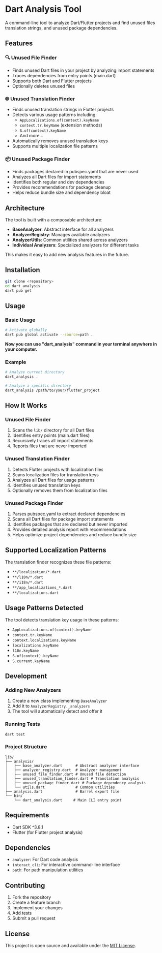 # Dart Analysis Tool

A command-line tool to analyze Dart/Flutter projects and find unused files translation strings, and unused package dependencies.

## Features

### 🔍 Unused File Finder

- Finds unused Dart files in your project by analyzing import statements
- Traces dependencies from entry points (main.dart)
- Supports both Dart and Flutter projects
- Optionally deletes unused files

### 🌐 Unused Translation Finder

- Finds unused translation strings in Flutter projects
- Detects various usage patterns including:
  - `AppLocalizations.of(context).keyName`
  - `context.tr.keyName` (extension methods)
  - `S.of(context).keyName`
  - And more...
- Automatically removes unused translation keys
- Supports multiple localization file patterns

### 📦 Unused Package Finder

- Finds packages declared in pubspec.yaml that are never used
- Analyzes all Dart files for import statements
- Identifies both regular and dev dependencies
- Provides recommendations for package cleanup
- Helps reduce bundle size and dependency bloat

## Architecture

The tool is built with a composable architecture:

- **BaseAnalyzer**: Abstract interface for all analyzers
- **AnalyzerRegistry**: Manages available analyzers
- **AnalyzerUtils**: Common utilities shared across analyzers
- **Individual Analyzers**: Specialized analyzers for different tasks

This makes it easy to add new analysis features in the future.

## Installation

```bash
git clone <repository>
cd dart_analysis
dart pub get
```

## Usage

### Basic Usage

```bash
# Activate globally
dart pub global activate --source=path .
```

**Now you can use "dart_analysis" command in your terminal anywhere in your computer.**

### Example

```bash
# Analyze current directory
dart_analysis .

# Analyze a specific directory
dart_analysis /path/to/your/flutter_project
```

## How It Works

### Unused File Finder

1. Scans the `lib/` directory for all Dart files
2. Identifies entry points (main.dart files)
3. Recursively traces all import statements
4. Reports files that are never imported

### Unused Translation Finder

1. Detects Flutter projects with localization files
2. Scans localization files for translation keys
3. Analyzes all Dart files for usage patterns
4. Identifies unused translation keys
5. Optionally removes them from localization files

### Unused Package Finder

1. Parses pubspec.yaml to extract declared dependencies
2. Scans all Dart files for package import statements
3. Identifies packages that are declared but never imported
4. Provides detailed analysis report with recommendations
5. Helps optimize project dependencies and reduce bundle size

## Supported Localization Patterns

The translation finder recognizes these file patterns:

- `**/localization/*.dart`
- `**/l10n/*.dart`
- `**/i18n/*.dart`
- `**/app_localizations_*.dart`
- `**/localizations.dart`

## Usage Patterns Detected

The tool detects translation key usage in these patterns:

- `AppLocalizations.of(context).keyName`
- `context.tr.keyName`
- `context.localizations.keyName`
- `localizations.keyName`
- `l10n.keyName`
- `S.of(context).keyName`
- `S.current.keyName`

## Development

### Adding New Analyzers

1. Create a new class implementing `BaseAnalyzer`
2. Add it to `AnalyzerRegistry._analyzers`
3. The tool will automatically detect and offer it

### Running Tests

```bash
dart test
```

### Project Structure

```
lib/
├── analysis/
│   ├── base_analyzer.dart      # Abstract analyzer interface
│   ├── analyzer_registry.dart  # Analyzer management
│   ├── unused_file_finder.dart # Unused file detection
│   ├── unused_translation_finder.dart # Translation analysis
│   ├── unused_package_finder.dart # Package dependency analysis
│   └── utils.dart              # Common utilities
├── analysis.dart               # Barrel export file
└── bin/
    └── dart_analysis.dart     # Main CLI entry point
```

## Requirements

- Dart SDK ^3.8.1
- Flutter (for Flutter project analysis)

## Dependencies

- `analyzer`: For Dart code analysis
- `interact_cli`: For interactive command-line interface
- `path`: For path manipulation utilities

## Contributing

1. Fork the repository
2. Create a feature branch
3. Implement your changes
4. Add tests
5. Submit a pull request

## License

This project is open source and available under the [MIT License](LICENSE).
